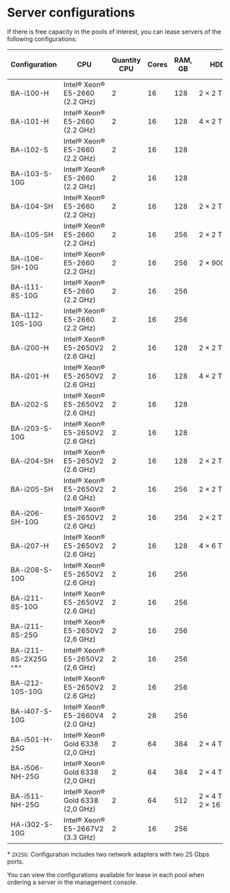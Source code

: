 # Server configurations

If there is free capacity in the pools of interest, you can lease servers of the following configurations:

| Configuration    | CPU                                            | Quantity<br>CPU | Cores | RAM, GB | HDD                       | SSD                        | Private network</br>Gbps | Public network</br>Gbps |
|-----------------|------------------------------------------------|-------------------|------|--------------|---------------------------|----------------------------|----------------------------|----------------------------|
| BA-i100-H       | Intel®&nbsp;Xeon®<br/>E5-2660</br>(2.2 GHz)    | 2                 | 16   | 128          | 2&nbsp;×&nbsp;2&nbsp;TB   |                            | 1                          | 1                          |
| BA-i101-H       | Intel®&nbsp;Xeon®<br/>E5-2660</br>(2.2 GHz)    | 2                 | 16   | 128          | 4&nbsp;×&nbsp;2&nbsp;TB   |                            | 1                          | 1                          |
| BA-i102-S       | Intel®&nbsp;Xeon®<br/>E5-2660</br>(2.2 GHz)    | 2                 | 16   | 128          |                           | 2&nbsp;×&nbsp;900&nbsp;GB  | 1                          | 1                          |
| BA-i103-S-10G   | Intel®&nbsp;Xeon®<br/>E5-2660</br>(2.2 GHz)    | 2                 | 16   | 128          |                           | 2&nbsp;×&nbsp;900&nbsp;GB  | 10                         | 1                          |
| BA-i104-SH      | Intel®&nbsp;Xeon®<br/>E5-2660</br>(2.2 GHz)    | 2                 | 16   | 128          | 2&nbsp;×&nbsp;2&nbsp;TB   | 2&nbsp;×&nbsp;900&nbsp;GB  | 1                          | 1                          |
| BA-i105-SH      | Intel®&nbsp;Xeon®<br/>E5-2660</br>(2.2 GHz)    | 2                 | 16   | 256          | 2&nbsp;×&nbsp;2&nbsp;TB   | 2&nbsp;×&nbsp;900&nbsp;GB  | 1                          | 1                          |
| BA-i106-SH-10G  | Intel®&nbsp;Xeon®<br/>E5-2660</br>(2.2 GHz)    | 2                 | 16   | 256          | 2&nbsp;×&nbsp;900&nbsp;GB | 2&nbsp;×&nbsp;900&nbsp;GB  | 10                         | 1                          |
| BA-i111-8S-10G  | Intel®&nbsp;Xeon®<br/>E5-2660</br>(2.2 GHz)    | 2                 | 16   | 256          |                           | 8&nbsp;×&nbsp;1,9&nbsp;TB  | 10                         | 10                         |
| BA-i112-10S-10G | Intel®&nbsp;Xeon®<br/>E5-2660</br>(2.2 GHz)    | 2                 | 16   | 256          |                           | 10&nbsp;×&nbsp;1.9&nbsp;TB | 10                         | 10                         |
| BA-i200-H       | Intel®&nbsp;Xeon®<br/>E5-2650V2</br>(2.6 GHz)  | 2                 | 16   | 128          | 2&nbsp;×&nbsp;2&nbsp;TB   |                            | 1                          | 1                          |
| BA-i201-H       | Intel®&nbsp;Xeon®<br/>E5-2650V2</br>(2.6 GHz)  | 2                 | 16   | 128          | 4&nbsp;×&nbsp;2&nbsp;TB   |                            | 1                          | 1                          |
| BA-i202-S       | Intel®&nbsp;Xeon®<br/>E5-2650V2</br>(2.6 GHz)  | 2                 | 16   | 128          |                           | 2&nbsp;×&nbsp;900&nbsp;GB  | 1                          | 1                          |
| BA-i203-S-10G   | Intel®&nbsp;Xeon®<br/>E5-2650V2</br>(2.6 GHz)  | 2                 | 16   | 128          |                           | 2&nbsp;×&nbsp;900&nbsp;GB  | 10                         | 1                          |
| BA-i204-SH      | Intel®&nbsp;Xeon®<br/>E5-2650V2</br>(2.6 GHz)  | 2                 | 16   | 128          | 2&nbsp;×&nbsp;2&nbsp;TB   | 2&nbsp;×&nbsp;900&nbsp;GB  | 1                          | 1                          |
| BA-i205-SH      | Intel®&nbsp;Xeon®<br/>E5-2650V2</br>(2.6 GHz)  | 2                 | 16   | 256          | 2&nbsp;×&nbsp;2&nbsp;TB  | 2&nbsp;×&nbsp;900&nbsp;GB  | 1                          | 1                          |
| BA-i206-SH-10G  | Intel®&nbsp;Xeon®<br/>E5-2650V2</br>(2.6 GHz)  | 2                 | 16   | 256          | 2&nbsp;×&nbsp;2&nbsp;TB  | 2&nbsp;×&nbsp;900&nbsp;GB  | 10                         | 1                          |
| BA-i207-H       | Intel®&nbsp;Xeon®<br/>E5-2650V2</br>(2.6 GHz)  | 2                 | 16   | 128          | 4&nbsp;×&nbsp;6&nbsp;TB   |                            | 1                          | 1                          |
| BA-i208-S-10G   | Intel®&nbsp;Xeon®<br/>E5-2650V2</br>(2.6 GHz)  | 2                 | 16   | 256          |                           | 4&nbsp;×&nbsp;3,8&nbsp;TB  | 10                         | 10                         |
| BA-i211-8S-10G  | Intel®&nbsp;Xeon®<br/>E5-2650V2</br>(2.6 GHz)  | 2                 | 16   | 256          |                           | 8&nbsp;×&nbsp;1,9&nbsp;TB  | 10                         | 10                         |
| BA-i211-8S-25G   | Intel®&nbsp;Xeon®<br/>E5-2650V2</br>(2,6 GHz) | 2                 | 16   | 256          |                           | 8&nbsp;×&nbsp;1,9&nbsp;TB  | 25                         | 25                         |
| BA-i211-8S-2X25G ^*^ | Intel®&nbsp;Xeon®<br/>E5-2650V2</br>(2,6 GHz) | 2                 | 16   | 256          |                           | 8&nbsp;×&nbsp;1,9&nbsp;TB  | 25                         | 25                         |
| BA-i212-10S-10G | Intel®&nbsp;Xeon®<br/>E5-2650V2</br>(2.6 GHz)  | 2                 | 16   | 256          |                           | 10&nbsp;×&nbsp;1.9&nbsp;TB | 10                         | 10                         |
| BA-i407-S-10G   | Intel®&nbsp;Xeon®<br/>E5-2660V4</br>(2.0 GHz)  | 2                 | 28   | 256          |                           | 4&nbsp;×&nbsp;3,8&nbsp;TB  | 10                         | 10                         |
| BA-i501-H-25G   | Intel®&nbsp;Xeon®<br/>Gold 6338</br>(2,0 GHz)  | 2                 | 64   | 384          | 2&nbsp;×&nbsp;4&nbsp;TB   |                            | 25                         | 25                         |
| BA-i506-NH-25G  | Intel®&nbsp;Xeon®<br/>Gold 6338</br>(2,0 GHz)  | 2                 | 64   | 384          | 2&nbsp;×&nbsp;4&nbsp;TB   | 2&nbsp;×&nbsp;3,2&nbsp;TB  | 25                         | 25                         |
| BA-i511-NH-25G  | Intel®&nbsp;Xeon®<br/>Gold 6338</br>(2,0 GHz)  | 2                 | 64   | 512          | 2&nbsp;×&nbsp;4&nbsp;TB + 2&nbsp;×&nbsp;16&nbsp;TB | 6&nbsp;×&nbsp;3,2&nbsp;TB | 25 | 25                         |
| HA-i302-S-10G   | Intel®&nbsp;Xeon®<br/>E5-2667V2</br>(3.3 GHz)  | 2                 | 16   | 256          |                           | 4&nbsp;×&nbsp;3,8&nbsp;TB  | 10                         | 10                         |

\* `2X25G`: Configuration includes two network adapters with two 25 Gbps ports.

You can view the configurations available for lease in each pool when ordering a server in the management console.